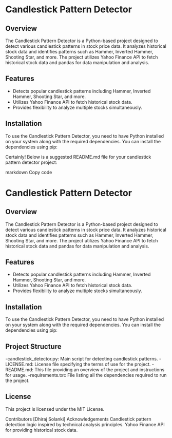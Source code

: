 # Candlestick Pattern Detector

## Overview

The Candlestick Pattern Detector is a Python-based project designed to detect various candlestick patterns in stock price data. It analyzes historical stock data and identifies patterns such as Hammer, Inverted Hammer, Shooting Star, and more. The project utilizes Yahoo Finance API to fetch historical stock data and pandas for data manipulation and analysis.

## Features

- Detects popular candlestick patterns including Hammer, Inverted Hammer, Shooting Star, and more.
- Utilizes Yahoo Finance API to fetch historical stock data.
- Provides flexibility to analyze multiple stocks simultaneously.

## Installation

To use the Candlestick Pattern Detector, you need to have Python installed on your system along with the required dependencies. You can install the dependencies using pip:

Certainly! Below is a suggested README.md file for your candlestick pattern detector project:

markdown
Copy code
# Candlestick Pattern Detector

## Overview

The Candlestick Pattern Detector is a Python-based project designed to detect various candlestick patterns in stock price data. It analyzes historical stock data and identifies patterns such as Hammer, Inverted Hammer, Shooting Star, and more. The project utilizes Yahoo Finance API to fetch historical stock data and pandas for data manipulation and analysis.

## Features

- Detects popular candlestick patterns including Hammer, Inverted Hammer, Shooting Star, and more.
- Utilizes Yahoo Finance API to fetch historical stock data.
- Provides flexibility to analyze multiple stocks simultaneously.

## Installation

To use the Candlestick Pattern Detector, you need to have Python installed on your system along with the required dependencies. You can install the dependencies using pip:

## Project Structure
-candlestick_detector.py: Main script for detecting candlestick patterns.
-LICENSE.md: License file specifying the terms of use for the project.
-README.md: This file providing an overview of the project and instructions for usage.
-requirements.txt: File listing all the dependencies required to run the project.
## License
This project is licensed under the MIT License.

Contributors
[Dhiraj Solanki]
Acknowledgements
Candlestick pattern detection logic inspired by technical analysis principles.
Yahoo Finance API for providing historical stock data.
